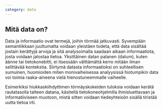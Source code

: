 ```yaml
---
category: data
---
```


## Mitä data on?

Data ja informaatio ovat termejä, joihin törmää jatkuvasti. Syvempään semantiikkaan juuttumatta voidaan yleistäen todeta, että data sisältää jostain kerättyjä arvoja ja sitä analysoimalla saadaan aikaan informaatiota, josta voidaan jalostaa tietoa. Yksittäinen datan palanen (datum), kuten äänne tai tietokonebitti, ei itsessään välttämättä kerro mitään ilman selittävää kontekstia. Siirtymä datasta informaatioksi on suhteellisen sumuinen, huomioiden miten monivaiheisessa analyysissä hiotumpikin data voi toimia raaka-aineena vielä hienostuneemmalle vaiheelle.

Esimerkiksi hiukkaskiihdyttimen törmäyskokeiden tuloksia voidaan kerätä rautatasolla talteen datana, käsitellä tietokoneohjelmilla ihmisluettavaan ja informatiiviseen muotoon, mistä sitten voidaan tiedeyhteisön sisällä tiristää uutta tietoa irti. 
